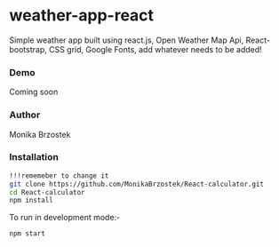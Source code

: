 # weather-app-react
Simple weather app built using react.js, Open Weather Map Api, React-bootstrap, CSS grid, Google Fonts, add whatever needs to be added!


### Demo

Coming soon

### Author

Monika Brzostek


### Installation

```bash
!!!rememeber to change it
git clone https://github.com/MonikaBrzostek/React-calculator.git
cd React-calculator
npm install
```

To run in development mode:-

```bash
npm start
```
